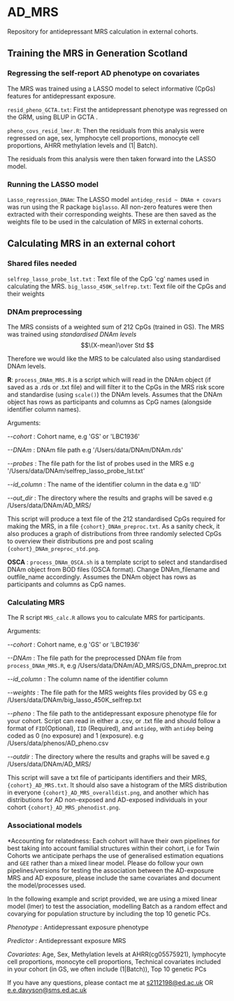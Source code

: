 # AD_MRS
Repository for antidepressant MRS calculation in external cohorts. 

## Training the MRS in Generation Scotland 

### Regressing the self-report AD phenotype on  covariates 

The MRS was trained using a LASSO model to select informative (CpGs) features for antidepressant exposure. 

`resid_pheno_GCTA.txt`: First the antidepressant phenotype was regressed on the GRM, using BLUP in GCTA . 

`pheno_covs_resid_lmer.R`: Then the residuals from this analysis were regressed on age, sex, lymphocyte cell proportions, monocyte cell proportions, AHRR methylation levels and (1| Batch). 

The residuals from this analysis were then taken forward into the LASSO model. 

### Running the LASSO model 

`Lasso_regression_DNAm`: The LASSO model `antidep_resid ~ DNAm + covars` was run using the R package `biglasso`. All non-zero features were then extracted with their corresponding weights. These are then saved as the weights file to be used in the calculation of MRS in external cohorts. 

## Calculating MRS in an external cohort 

### Shared files needed 

`selfrep_lasso_probe_lst.txt` : Text file of the CpG 'cg' names used in calculating the MRS. 
`big_lasso_450K_selfrep.txt`: Text file oif the CpGs and their weights 

### DNAm preprocessing 

The MRS consists of a weighted sum of 212 CpGs (trained in GS). The MRS was trained using *standardised DNAm levels* 
$$\(X-mean)\over Std $$

Therefore we would like the MRS to be calculated also using standardised DNAm levels. 

**R**: `process_DNAm_MRS.R` is a script which will read in the DNAm object (if saved as a .rds or .txt file) and will filter it to the CpGs in the MRS risk score and standardise (using `scale()`) the DNAm levels. Assumes that the DNAm object has rows as participants and columns as CpG names (alongside identifier column names). 

Arguments: 

*--cohort* : Cohort name, e.g 'GS' or 'LBC1936'

*--DNAm* : DNAm file path e.g '/Users/data/DNAm/DNAm.rds'

*--probes* : The file path for the list of probes used in the MRS e.g '/Users/data/DNAm/selfrep_lasso_probe_lst.txt'

*--id_column* : The name of the identifier column in the data e.g 'IID'

*--out_dir* : The directory where the results and graphs will be saved e.g /Users/data/DNAm/AD_MRS/

This script will produce a text file of the 212 standardised CpGs required for making the MRS, in a file `{cohort}_DNAm_preproc.txt`. As a sanity check, it also produces a graph of distributions from three randomly selected CpGs to overview their distributions pre and post scaling `{cohort}_DNAm_preproc_std.png`. 

**OSCA** : `process_DNAm_OSCA.sh` is a template script to select and standardised DNAm object from BOD files (OSCA format). Change DNAm_filename and outfile_name accordingly. Assumes the DNAm object has rows as participants and columns as CpG names.


### Calculating MRS 

The R script `MRS_calc.R` allows you to calculate MRS for participants. 

Arguments: 

*--cohort* : Cohort name, e.g 'GS' or 'LBC1936'

*--DNAm* : The file path for the preprocessed DNAm file from `process_DNAm_MRS.R`, e.g /Users/data/DNAm/AD_MRS/GS_DNAm_preproc.txt

*--id_column* : The column name of the identifier column

*--weights* : The file path for the MRS weights files provided by GS e.g /Users/data/DNAm/big_lasso_450K_selfrep.txt

*--pheno* : The file path to the antidepressant exposure phenotype file for your cohort. Script can read in either a .csv, or .txt file and should follow a format of `FID`(Optional), `IID` (Required), and `antidep`, with `antidep` being coded as 0 (no exposure) and 1 (exposure).  e.g /Users/data/phenos/AD_pheno.csv

*--outdir* : The directory where the results and graphs will be saved e.g  /Users/data/DNAm/AD_MRS/

This script will save a txt file of participants identifiers and their MRS, `{cohort}_AD_MRS.txt`. It should also save a histogram of the MRS distribution in everyone `{cohort}_AD_MRS_overalldist.png`, and another which has distributions for AD non-exposed and AD-exposed individuals in your cohort `{cohort}_AD_MRS_phenodist.png`. 

### Associational models 

*Accounting for relatedness: Each cohort will have their own pipelines for best taking into account familial structures within their cohort, i.e for Twin Cohorts we anticipate perhaps the use of generalised estimation equations and `GEE` rather than a mixed linear model. Please do follow your own pipelines/versions for testing the association between the AD-exposure MRS and AD exposure, please include the same covariates and document the model/processes used.

In the following example and script provided, we are using a mixed linear model (lmer) to test the association, modelling Batch as a random effect and covarying for population structure by including the top 10 genetic PCs. 

*Phenotype* : Antidepressant exposure phenotype 

*Predictor* : Antidepressant exposure MRS

*Covariates*: Age, Sex, Methylation levels at AHRR(cg05575921), lymphocyte cell proportions, monocyte cell proportions, Technical covariates included in your cohort (in GS, we often include (1|Batch)), Top 10 genetic PCs







If you have any questions, please contact me at s2112198@ed.ac.uk OR e.e.davyson@sms.ed.ac.uk
